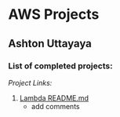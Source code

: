 # AWS Projects

## Ashton Uttayaya

### List of completed projects:

*Project Links:*

1. [Lambda README.md](lambda/README.md "Lambda README.md file")
    - add comments
